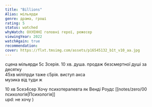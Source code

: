 ```yaml
---
title: "Billions"
Alias: мільярди
genre: драма, гроші
rating: 5
status: watched
whyWatch: ОХУЕННІ головні герої, режесер
viewingYear: 2022
watchAgain: true
recommendation: 
cover: https://flxt.tmsimg.com/assets/p16545132_b1t_v10_aa.jpg
---
```


сцена мільярди 5с 3серія. 10 хв. душа. продаж безсмертної душі за десятку  
45хв міліпрди таже с5рія. виступ акса  
музика від туди ж


10 хв 5сез4сер Хочу психотерапевта як Венді Роудс [[notes/zero/00 психологія|Психологія]]  
upd: не хочу )